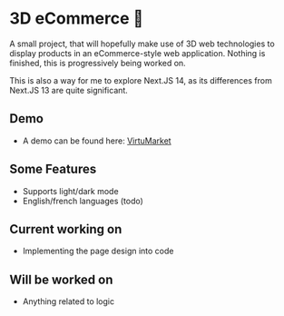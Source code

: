 # 3D eCommerce 🛒

A small project, that will hopefully make use of 3D web technologies to display products in an eCommerce-style web application. Nothing is finished, this is progressively being worked on.

This is also a way for me to explore Next.JS 14, as its differences from Next.JS 13 are quite significant.

## Demo
- A demo can be found here: [VirtuMarket](https://virtu-market.vercel.app)

## Some Features
- Supports light/dark mode
- English/french languages (todo)

## Current working on
- Implementing the page design into code

## Will be worked on
- Anything related to logic